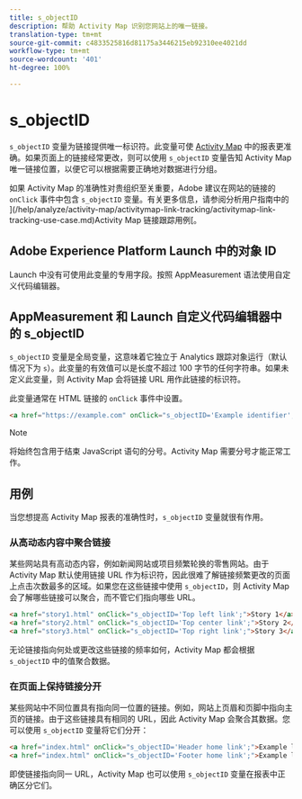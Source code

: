 ```yaml
---
title: s_objectID
description: 帮助 Activity Map 识别您网站上的唯一链接。
translation-type: tm+mt
source-git-commit: c4833525816d81175a3446215eb92310ee4021dd
workflow-type: tm+mt
source-wordcount: '401'
ht-degree: 100%

---
```



# s_objectID

`s_objectID` 变量为链接提供唯一标识符。此变量可使 [Activity Map](/help/analyze/activity-map/activity-map.md) 中的报表更准确。如果页面上的链接经常更改，则可以使用 `s_objectID` 变量告知 Activity Map 唯一链接位置，以便它可以根据需要正确地对数据进行分组。

如果 Activity Map 的准确性对贵组织至关重要，Adobe 建议在网站的链接的 `onClick` 事件中包含 `s_objectID` 变量。有关更多信息，请参阅分析用户指南中的 ](/help/analyze/activity-map/activitymap-link-tracking/activitymap-link-tracking-use-case.md)Activity Map 链接跟踪用例[。

## Adobe Experience Platform Launch 中的对象 ID

Launch 中没有可使用此变量的专用字段。按照 AppMeasurement 语法使用自定义代码编辑器。

## AppMeasurement 和 Launch 自定义代码编辑器中的 s_objectID

`s_objectID` 变量是全局变量，这意味着它独立于 Analytics 跟踪对象运行（默认情况下为 `s`）。此变量的有效值可以是长度不超过 100 字节的任何字符串。如果未定义此变量，则 Activity Map 会将链接 URL 用作此链接的标识符。

此变量通常在 HTML 链接的 `onClick` 事件中设置。

```HTML
<a href="https://example.com" onClick="s_objectID='Example identifier';">Example link</a>
```

>[!NOTE]
>
> 将始终包含用于结束 JavaScript 语句的分号。Activity Map 需要分号才能正常工作。

## 用例

当您想提高 Activity Map 报表的准确性时，`s_objectID` 变量就很有作用。

### 从高动态内容中聚合链接

某些网站具有高动态内容，例如新闻网站或项目频繁轮换的零售网站。由于 Activity Map 默认使用链接 URL 作为标识符，因此很难了解链接频繁更改的页面上点击次数最多的区域。如果您在这些链接中使用 `s_objectID`，则 Activity Map 会了解哪些链接可以聚合，而不管它们指向哪些 URL。

```HTML
<a href="story1.html" onClick="s_objectID='Top left link';">Story 1</a>
<a href="story2.html" onClick="s_objectID='Top center link';">Story 2</a>
<a href="story3.html" onClick="s_objectID='Top right link';">Story 3</a>
```

无论链接指向何处或更改这些链接的频率如何，Activity Map 都会根据 `s_objectID` 中的值聚合数据。

### 在页面上保持链接分开

某些网站中不同位置具有指向同一位置的链接。例如，网站上页眉和页脚中指向主页的链接。由于这些链接具有相同的 URL，因此 Activity Map 会聚合其数据。您可以使用 `s_objectID` 变量将它们分开：

```HTML
<a href="index.html" onClick="s_objectID='Header home link';">Example link in Header</a>
<a href="index.html" onClick="s_objectID='Footer home link';">Example link in Footer</a>
```

即使链接指向同一 URL，Activity Map 也可以使用 `s_objectID` 变量在报表中正确区分它们。
